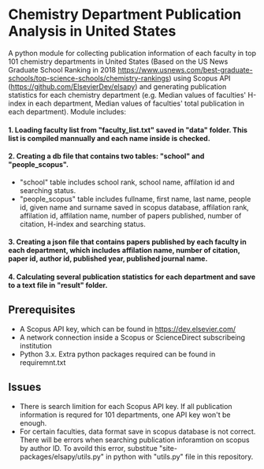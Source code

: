 # **Chemistry Department Publication Analysis in United States**
A python module for collecting publication information of each faculty in top 101 chemistry departments in United States (Based on the US News Graduate School Ranking in 2018 https://www.usnews.com/best-graduate-schools/top-science-schools/chemistry-rankings) using Scopus API (https://github.com/ElsevierDev/elsapy) and generating publication statistics for each chemistry department (e.g. Median values of faculties' H-index in each department, Median values of faculties' total publication in each department). Module includes:

#### 1. Loading faculty list from "faculty_list.txt" saved in "data" folder. This list is compiled mannually and each name inside is checked.

#### 2. Creating a db file that contains two tables: "school" and "people_scopus".
* "school" table includes school rank, school name, affilation id  and searching status.
* "people_scopus" table includes fullname, first name, last name, people id, given name and surname saved in scopus database, affilation rank, affilation id, affilation name, number of papers published, number of citation, H-index and searching status.

#### 3. Creating a json file that contains papers published by each faculty in each department, which includes affilation name, number of citation, paper id, author id, published year, published journal name.

#### 4. Calculating several publication statistics for each department and save to a text file in "result" folder.

## **Prerequisites**
* A Scopus API key, which can be found in https://dev.elsevier.com/
* A network connection inside a Scopus or ScienceDirect subscribeing institution
* Python 3.x. Extra python packages required can be found in requiremnt.txt     


## **Issues**
* There is search limition for each Scopus API key. If all publication information is requred for 101 departments, one API key won't be enough.   
* For certain faculties, data format save in scopus database is not correct. There will be errors when searching publication inforamtion on scopus by author ID. To avoild this error, substitue "site-packages/elsapy/utils.py" in python with "utils.py" file in this repository.

